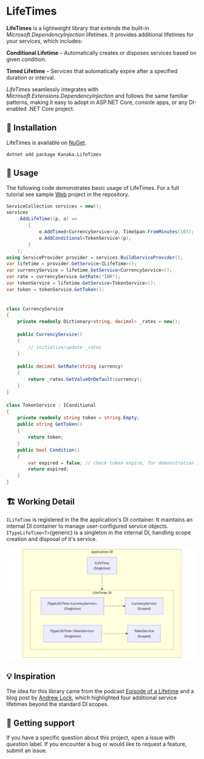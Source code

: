 # LifeTimes

**LifeTimes** is a lightweight library that extends the built-in *Microsoft.DependencyInjection* lifetimes. It provides additional lifetimes for your services, which includes:

**Conditional Lifetime** – Automatically creates or disposes services based on given condition.

**Timed Lifetime** – Services that automatically expire after a specified duration or interval.

*LifeTimes* seamlessly integrates with *Microsoft.Extensions.DependencyInjection* and follows the same familiar patterns, making it easy to adopt in ASP.NET Core, console apps, or any DI-enabled .NET Core project.

## 🔨 Installation

LifeTimes is available on [NuGet](https://www.nuget.org/packages/Kanaka.LifeTimes).

```text
dotnet add package Kanaka.LifeTimes
```

## 🧩 Usage

The following code demonstrates basic usage of LifeTimes. For a full tutorial see sample [Web](https://github.com/KanakaSoftware/LifeTimes/blob/main/examples/Web) project in the repository.

```csharp
ServiceCollection services = new();
services
    .AddLifeTime((p, o) =>
        {
            o.AddTimed<CurrencyService>(p, TimeSpan.FromMinutes(10));
            o.AddConditional<TokenService>(p);
        }
    );
using ServiceProvider provider = services.BuildServiceProvider();
var lifetime = provider.GetService<ILifeTime>();
var currencyService = lifetime.GetService<CurrencyService>();
var rate = currencyService.GetRate("INR");
var tokenService = lifetime.GetService<TokenService>();
var token = tokenService.GetToken();


class CurrencyService
{
    private readonly Dictionary<string, decimal> _rates = new();

    public CurrencyService()
    {
        // initialize/update _rates
    }

    public decimal GetRate(string currency)
    {
        return _rates.GetValueOrDefault(currency);
    }
}

class TokenService : IConditional
{
    private readonly string token = string.Empty;
    public string GetToken()
    {
        return token;
    }
    public bool Condition()
    {
        var expired = false; // check token expire, for demonstration it's set to false
        return expired;
    }
}
```

## 🏗️ Working Detail

`ILifeTime` is registered in the the application's DI container. It maintains an internal DI container to manage user-configured service objects. `ITypeLifeTime<T>`(generic) is a singleton in the internal DI, handling scope creation and disposal of it's service.

![Working Detail](https://raw.githubusercontent.com/KanakaSoftware/LifeTimes/main/images/working-detail.png)

## 💡 Inspiration

The idea for this library came from the podcast [Episode of a Lifetime](https://www.breakpoint.show/podcast/episode-036-episode-of-a-lifetime/) and a blog post by [Andrew Lock](https://andrewlock.net/going-beyond-singleton-scoped-and-transient-lifetimes/), which highlighted four additional service lifetimes beyond the standard DI scopes.

## 🤝 Getting support

If you have a specific question about this project, open a issue with *question* label. If you encounter a bug or would like to request a feature, submit an issue.
